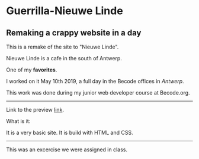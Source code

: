 Guerrilla-Nieuwe Linde
=======

## Remaking a crappy website in a day

This is a remake of the site to "Nieuwe Linde".

Nieuwe Linde is a cafe in the south of Antwerp.

One of my **favorites**.

I worked on it May 10th 2019, a full day in the Becode offices in _Antwerp_.

This work was done during my junior web developer course at Becode.org.

---
Link to the preview  [link][example].

  [example]: https://johnnycalderon86.github.io/guerrilla/

What is  it:

  It is a very basic site. It is build with HTML and CSS. 

 
  ---
  This was an excercise we were assigned in class.
